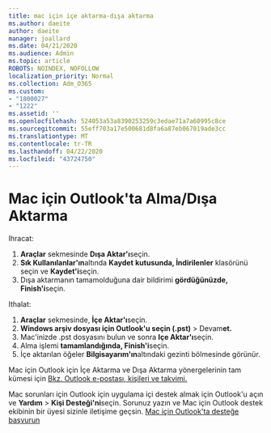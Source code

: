 ```yaml
---
title: mac için içe aktarma-dışa aktarma
ms.author: daeite
author: daeite
manager: joallard
ms.date: 04/21/2020
ms.audience: Admin
ms.topic: article
ROBOTS: NOINDEX, NOFOLLOW
localization_priority: Normal
ms.collection: Adm_O365
ms.custom:
- "1800027"
- "1222"
ms.assetid: ''
ms.openlocfilehash: 524053a53a8390253259c3edae71a7a60995c8ce
ms.sourcegitcommit: 55eff703a17e500681d8fa6a87eb067019ade3cc
ms.translationtype: MT
ms.contentlocale: tr-TR
ms.lasthandoff: 04/22/2020
ms.locfileid: "43724750"
---
```

# <a name="importexport-in-outlook-for-mac"></a>Mac için Outlook'ta Alma/Dışa Aktarma 

Ihracat:
1. **Araçlar** sekmesinde **Dışa Aktar'ı**seçin.
2. **Sık Kullanılanlar'ın**altında **Kaydet** **kutusunda, İndirilenler** klasörünü seçin ve **Kaydet'i**seçin.
3. Dışa aktarmanın tamamolduğuna dair bildirimi **gördüğünüzde, Finish'i**seçin.

Ithalat:
1. **Araçlar** sekmesinde, **İçe Aktar'ı**seçin.
2. **Windows arşiv dosyası için Outlook'u seçin (.pst)** > Devam**et.**
3. Mac'inizde .pst dosyasını bulun ve sonra **Içe Aktar'ı**seçin.
4. Alma işlemi **tamamlandığında, Finish'i**seçin.
5. İçe aktarılan öğeler **Bilgisayarım'ın**altındaki gezinti bölmesinde görünür.

Mac için Outlook için İçe Aktarma ve Dışa Aktarma yönergelerinin tam kümesi için [Bkz. Outlook e-postası, kişileri ve takvimi.](https://support.office.com/article/92577192-3881-4502-b79d-c3bbada6c8ef#ID0EAACAAA=Mac) 

Mac sorunları için Outlook için uygulama içi destek almak için Outlook'u açın ve **Yardım** > **Kişi Desteği'ni**seçin. Sorunuz yazın ve Mac için Outlook destek ekibinin bir üyesi sizinle iletişime geçsin. [Mac için Outlook'ta desteğe başvurun](https://go.microsoft.com/fwlink/?linkid=2002400&clcid=0x409)